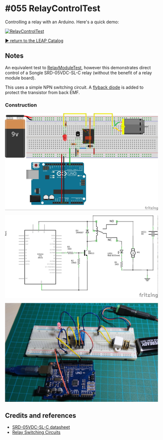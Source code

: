 # #055 RelayControlTest

Controlling a relay with an Arduino. Here's a quick demo:

[![RelayControlTest](http://img.youtube.com/vi/lQ0w9EMgx1c/0.jpg)](http://www.youtube.com/watch?v=lQ0w9EMgx1c)


[:arrow_forward: return to the LEAP Catalog](https://leap.tardate.com)

## Notes

An equivalent test to [RelayModuleTest](../RelayModuleTest),
however this demonstrates direct control of a Songle SRD-05VDC-SL-C relay (without the benefit of a relay module board).

This uses a simple NPN switching circuit.
A [flyback diode](http://en.wikipedia.org/wiki/Flyback_diode) is added to protect the transistor from back EMF.

### Construction

![The Breadboard](./assets/RelayControlTest_bb.jpg?raw=true)

![The Schematic](./assets/RelayControlTest_schematic.jpg?raw=true)

![The Build](./assets/RelayControlTest_build.jpg?raw=true)

## Credits and references
* [SRD-05VDC-SL-C datasheet](https://www.ghielectronics.com/downloads/man/20084141716341001RelayX1.pdf)
* [Relay Switching Circuits](http://www.electronics-tutorials.ws/blog/relay-switch-circuit.html)